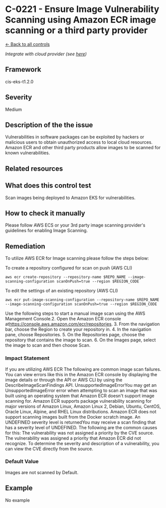 # C-0221 - Ensure Image Vulnerability Scanning using Amazon ECR image scanning or a third party provider

[← Back to all controls](index.md)


_Integrate with cloud provider (see [here](../../integrations/kubescape-integration-with-cloud-providers))_

## Framework

cis-eks-t1.2.0

## Severity

Medium

## Description of the the issue

Vulnerabilities in software packages can be exploited by hackers or malicious users to obtain unauthorized access to local cloud resources. Amazon ECR and other third party products allow images to be scanned for known vulnerabilities.

## Related resources

## What does this control test

Scan images being deployed to Amazon EKS for vulnerabilities.

## How to check it manually

Please follow AWS ECS or your 3rd party image scanning provider's guidelines for enabling Image Scanning.

## Remediation

To utilize AWS ECR for Image scanning please follow the steps below:

 To create a repository configured for scan on push (AWS CLI)

```
aws ecr create-repository --repository-name $REPO_NAME --image-scanning-configuration scanOnPush=true --region $REGION_CODE

```

 To edit the settings of an existing repository (AWS CLI)

```
aws ecr put-image-scanning-configuration --repository-name $REPO_NAME --image-scanning-configuration scanOnPush=true --region $REGION_CODE

```

 Use the following steps to start a manual image scan using the AWS Management Console.2. Open the Amazon ECR console at<https://console.aws.amazon.com/ecr/repositories>.
3. From the navigation bar, choose the Region to create your repository in.
4. In the navigation pane, choose Repositories.
5. On the Repositories page, choose the repository that contains the image to scan.
6. On the Images page, select the image to scan and then choose Scan.

### Impact Statement

If you are utilizing AWS ECR The following are common image scan failures. You can view errors like this in the Amazon ECR console by displaying the image details or through the API or AWS CLI by using the DescribeImageScanFindings API. UnsupportedImageErrorYou may get an UnsupportedImageError error when attempting to scan an image that was built using an operating system that Amazon ECR doesn't support image scanning for. Amazon ECR supports package vulnerability scanning for major versions of Amazon Linux, Amazon Linux 2, Debian, Ubuntu, CentOS, Oracle Linux, Alpine, and RHEL Linux distributions. Amazon ECR does not support scanning images built from the Docker scratch image. An UNDEFINED severity level is returnedYou may receive a scan finding that has a severity level of UNDEFINED. The following are the common causes for this: The vulnerability was not assigned a priority by the CVE source. The vulnerability was assigned a priority that Amazon ECR did not recognize. To determine the severity and description of a vulnerability, you can view the CVE directly from the source.

### Default Value

Images are not scanned by Default.

## Example

No example
